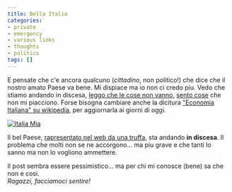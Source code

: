 ```yaml
---
title: Bella Italia
categories:
- private
- emergency
- various links
- thoughts
- politics
tags: []
---
```

E pensate che c'e ancora qualcuno (_cittadino_, non politico!) che dice che il
nostro amato Paese va bene. Mi dispiace ma io non ci credo piu. Vedo che
stiamo andando in discesa, [leggo che le cose non
vanno](http://www.beppegrillo.it/2007/12/litalia_vista_d.html
"http://www.beppegrillo.it/2007/12/litalia_vista_d.html" ), [sento
cose](http://it.youtube.com/watch?v=U4OylV5bNgo
"http://it.youtube.com/watch?v=U4OylV5bNgo" ) che non mi piacciono. Forse
bisogna cambiare anche la dicitura ["Economia Italiana" su
wikipedia](http://it.wikipedia.org/wiki/Economia_italiana
"http://it.wikipedia.org/wiki/Economia_italiana" ), per aggiornarla ai giorni
di oggi.

  
[]({{site.url}}/images/italiamia.jpg "Italia Mia" )

[![Italia
Mia]({{site.url}}/images/italiamia.jpg)]({{site.url}}/images/italiamia.jpg
"Italia Mia" )

Il bel Paese, [rapresentato nel web da una truffa](http://www.italia.it/
"http://www.italia.it/" ), sta andando **in discesa**. Il problema che molti
non se ne accorgono... ma piu grave e che tanti lo sanno ma non lo vogliono
ammettere.

Il post sembra essere pessimistico... ma per chi mi conosce (bene) sa che non
e cosi.  
_Ragazzi, facciamoci sentire!_  

